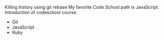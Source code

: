 Killing history using git rebase
My favorite Code School path is JavaScript.
Introduction of codeschool course.
 
* Git
* JavaScript
* Ruby


